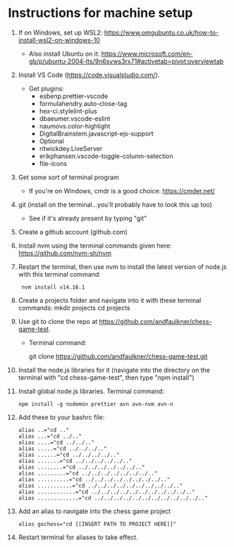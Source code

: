 Instructions for machine setup
==============================
1. If on Windows, set up WSL2: https://www.omgubuntu.co.uk/how-to-install-wsl2-on-windows-10
    -   Also install Ubuntu on it: https://www.microsoft.com/en-gb/p/ubuntu-2004-lts/9n6svws3rx71#activetab=pivot:overviewtab

2. Install VS Code (https://code.visualstudio.com/).
    -   Get plugins:
        -   esbenp.prettier-vscode
        -   formulahendry.auto-close-tag
        -   hex-ci.stylelint-plus
        -   dbaeumer.vscode-eslint
        -   naumovs.color-highlight
        -   DigitalBrainstem.javascript-ejs-support
        -   Optional
        -   ritwickdey.LiveServer
        -   erikphansen.vscode-toggle-column-selection
        -   file-icons

3. Get some sort of terminal program
    -   If you're on Windows, cmdr is a good choice: https://cmder.net/

4. git (install on the terminal...you'll probably have to look this up too)
    -   See if it's already present by typing "git"

5. Create a github account (github.com)

6. Install nvm using the terminal commands given here: https://github.com/nvm-sh/nvm

7. Restart the terminal, then use nvm to install the latest version of node.js with this terminal command:

        nvm install v14.16.1

8. Create a projects folder and navigate into it with these terminal commands:
mkdir projects
cd projects

9. Use git to clone the repo at https://github.com/andfaulkner/chess-game-test.
    -   Terminal command:

        git clone https://github.com/andfaulkner/chess-game-test.git

10. Install the node.js libraries for it (navigate into the directory on the terminal with "cd chess-game-test", then type "npm install")

11. Install global node.js libraries. Terminal command:

        npm install -g nodemon prettier avn avn-nvm avn-n

12. Add these to your bashrc file:

        alias ..="cd .."
        alias ...="cd ../.."
        alias ....="cd ../../.."
        alias .....="cd ../../../.."
        alias ......="cd ../../../../.."
        alias .......="cd ../../../../../.."
        alias ........="cd ../../../../../../.."
        alias .........="cd ../../../../../../../.."
        alias ..........="cd ../../../../../../../../.."
        alias ...........="cd ../../../../../../../../../.."
        alias ............="cd ../../../../../../../../../../.."
        alias .............="cd ../../../../../../../../../../../.."

13. Add an alias to navigate into the chess game project

        alias gochess="cd [[INSERT PATH TO PROJECT HERE]]"

14. Restart terminal for aliases to take effect.
